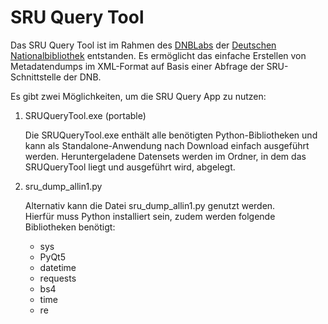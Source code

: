 # SRU Query Tool

Das SRU Query Tool ist im Rahmen des [DNBLabs](https://www.dnb.de/dnblab) der [Deutschen Nationalbibliothek](https://www.dnb.de) entstanden. Es ermöglicht das einfache Erstellen von Metadatendumps im XML-Format auf Basis einer Abfrage der SRU-Schnittstelle der DNB.

Es gibt zwei Möglichkeiten, um die SRU Query App zu nutzen: 

1) SRUQueryTool.exe (portable)  

   Die SRUQueryTool.exe enthält alle benötigten Python-Bibliotheken und kann als Standalone-Anwendung nach Download einfach ausgeführt werden. Heruntergeladene Datensets werden im Ordner, in dem das SRUQueryTool liegt und ausgeführt wird, abgelegt.
   
3) sru_dump_allin1.py  

   Alternativ kann die Datei sru_dump_allin1.py genutzt werden.  
   Hierfür muss Python installiert sein, zudem werden folgende Bibliotheken benötigt:
   - sys
   - PyQt5
   - datetime
   - requests
   - bs4 
   - time 
   - re
